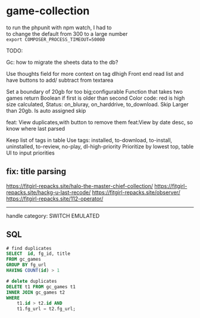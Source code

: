 # game-collection

to run the phpunit with npm watch, I had to  
to change the default from 300 to a large number  
`export COMPOSER_PROCESS_TIMEOUT=50000`

TODO:

Gc: how to migrate the sheets data to the db?

Use thoughts field for more context on tag dlhigh
Front end read list and have buttons to add/ subtract from textarea

Set a boundary of 20gb for too big;configurable
Function that takes two games return Boolean if first is older than second
Color code: red is high size calculated,
Status: on_bluray, on_harddrive, to_download. Skip
Larger than 20gb. Is auto assigned skip

feat: View duplicates,with button to remove them
feat:View by date desc, so know where last parsed

Keep list of tags in table
Use tags: installed, to-download, to-install, uninstalled, to-review, no-play, dl-high-priority
Prioritize by lowest top, table UI to input priorities

## fix: title parsing

https://fitgirl-repacks.site/halo-the-master-chief-collection/
https://fitgirl-repacks.site/hackg-u-last-recode/
https://fitgirl-repacks.site/observer/
https://fitgirl-repacks.site/112-operator/

----

handle category: SWITCH EMULATED

## SQL

```sql
# find duplicates
SELECT  id, fg_id, title
FROM gc_games
GROUP BY fg_url
HAVING COUNT(id) > 1
```

```sql
# delete duplicates
DELETE t1 FROM gc_games t1
INNER JOIN gc_games t2 
WHERE 
    t1.id > t2.id AND 
    t1.fg_url = t2.fg_url;
    
```
